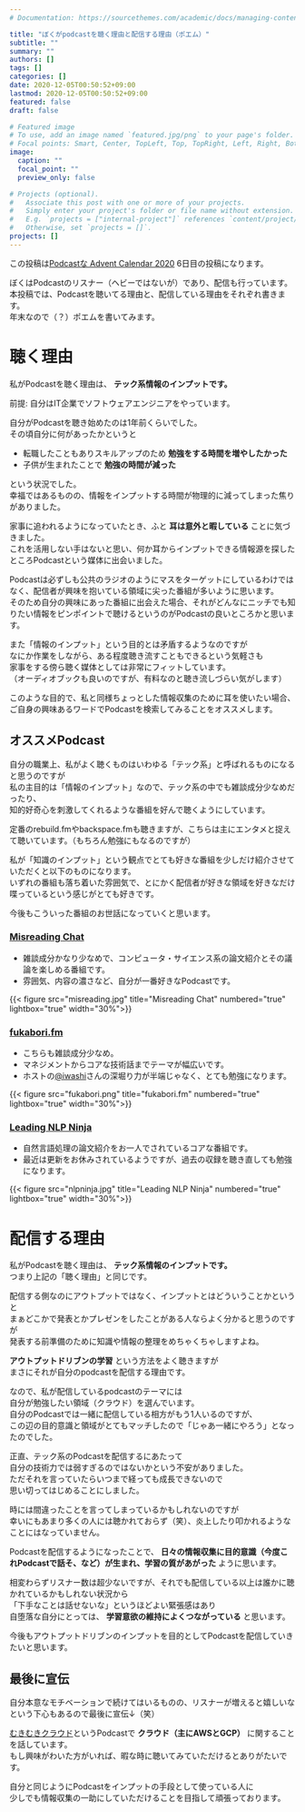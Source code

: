 ```yaml
---
# Documentation: https://sourcethemes.com/academic/docs/managing-content/

title: "ぼくがpodcastを聴く理由と配信する理由（ポエム）"
subtitle: ""
summary: ""
authors: []
tags: []
categories: []
date: 2020-12-05T00:50:52+09:00
lastmod: 2020-12-05T00:50:52+09:00
featured: false
draft: false

# Featured image
# To use, add an image named `featured.jpg/png` to your page's folder.
# Focal points: Smart, Center, TopLeft, Top, TopRight, Left, Right, BottomLeft, Bottom, BottomRight.
image:
  caption: ""
  focal_point: ""
  preview_only: false

# Projects (optional).
#   Associate this post with one or more of your projects.
#   Simply enter your project's folder or file name without extension.
#   E.g. `projects = ["internal-project"]` references `content/project/deep-learning/index.md`.
#   Otherwise, set `projects = []`.
projects: []
---
```


この投稿は[Podcastな Advent Calendar 2020](https://adventar.org/calendars/5457) 6日目の投稿になります。

ぼくはPodcastのリスナー（ヘビーではないが）であり、配信も行っています。  
本投稿では、Podcastを聴いてる理由と、配信している理由をそれぞれ書きます。  
年末なので（？）ポエムを書いてみます。


# 聴く理由

私がPodcastを聴く理由は、 **テック系情報のインプットです。**

前提: 自分はIT企業でソフトウェアエンジニアをやっています。  

自分がPodcastを聴き始めたのは1年前くらいでした。  
その頃自分に何があったかというと

* 転職したこともありスキルアップのため **勉強をする時間を増やしたかった**
* 子供が生まれたことで **勉強の時間が減った**

という状況でした。  
幸福ではあるものの、情報をインプットする時間が物理的に減ってしまった焦りがありました。  

家事に追われるようになっていたとき、ふと **耳は意外と暇している** ことに気づきました。  
これを活用しない手はないと思い、何か耳からインプットできる情報源を探したところPodcastという媒体に出会いました。  

Podcastは必ずしも公共のラジオのようにマスをターゲットにしているわけではなく、配信者が興味を抱いている領域に尖った番組が多いように思います。  
そのため自分の興味にあった番組に出会えた場合、それがどんなにニッチでも知りたい情報をピンポイントで聴けるというのがPodcastの良いところかと思います。

また「情報のインプット」という目的とは矛盾するようなのですが  
なにか作業をしながら、ある程度聴き流すこともできるという気軽さも  
家事をする傍ら聴く媒体としては非常にフィットしています。  
（オーディオブックも良いのですが、有料なのと聴き流しづらい気がします）

このような目的で、私と同様ちょっとした情報収集のために耳を使いたい場合、  
ご自身の興味あるワードでPodcastを検索してみることをオススメします。


## オススメPodcast

自分の職業上、私がよく聴くものはいわゆる「テック系」と呼ばれるものになると思うのですが  
私の主目的は「情報のインプット」なので、テック系の中でも雑談成分少なめだったり、  
知的好奇心を刺激してくれるような番組を好んで聴くようにしています。

定番のrebuild.fmやbackspace.fmも聴きますが、こちらは主にエンタメと捉えて聴いています。（もちろん勉強にもなるのですが）  

私が「知識のインプット」という観点でとても好きな番組を少しだけ紹介させていただくと以下のものになります。  
いずれの番組も落ち着いた雰囲気で、とにかく配信者が好きな領域を好きなだけ喋っているという感じがとても好きです。

今後もこういった番組のお世話になっていくと思います。


### [Misreading Chat](https://misreading.chat/)

+ 雑談成分かなり少なめで、コンピュータ・サイエンス系の論文紹介とその議論を楽しめる番組です。
+ 雰囲気、内容の濃さなど、自分が一番好きなPodcastです。

{{< figure src="misreading.jpg" title="Misreading Chat" numbered="true" lightbox="true" width="30%">}}


### [fukabori.fm](https://fukabori.fm/)

+ こちらも雑談成分少なめ。
+ マネジメントからコアな技術話までテーマが幅広いです。
+ ホストの[@iwashi](https://twitter.com/iwashi86)さんの深堀り力が半端じゃなく、とても勉強になります。

{{< figure src="fukabori.png" title="fukabori.fm" numbered="true" lightbox="true" width="30%">}}

### [Leading NLP Ninja](https://anchor.fm/lnlp-ninja)

+ 自然言語処理の論文紹介をお一人でされているコアな番組です。
+ 最近は更新をお休みされているようですが、過去の収録を聴き直しても勉強になります。

{{< figure src="nlpninja.jpg" title="Leading NLP Ninja" numbered="true" lightbox="true" width="30%">}}


# 配信する理由

私がPodcastを聴く理由は、 **テック系情報のインプットです。**  
つまり上記の「聴く理由」と同じです。

配信する側なのにアウトプットではなく、インプットとはどういうことかというと  
まぁどこかで発表とかプレゼンをしたことがある人ならよく分かると思うのですが  
発表する前準備のために知識や情報の整理をめちゃくちゃしますよね。

**アウトプットドリブンの学習** という方法をよく聴きますが  
まさにそれが自分のpodcastを配信する理由です。

なので、私が配信しているpodcastのテーマには  
自分が勉強したい領域（クラウド）を選んでいます。  
自分のPodcastでは一緒に配信している相方がもう1人いるのですが、  
この辺の目的意識と領域がとてもマッチしたので「じゃあ一緒にやろう」となったのでした。

正直、テック系のPodcastを配信するにあたって  
自分の技術力では弱すぎるのではないかという不安がありました。  
ただそれを言っていたらいつまで経っても成長できないので  
思い切ってはじめることにしました。

時には間違ったことを言ってしまっているかもしれないのですが  
幸いにもあまり多くの人には聴かれておらず（笑）、炎上したり叩かれるようなことにはなっていません。

Podcastを配信するようになったことで、 **日々の情報収集に目的意識（今度これPodcastで話そ、など）が生まれ、学習の質があがった** ように思います。

相変わらずリスナー数は超少ないですが、それでも配信している以上は誰かに聴かれているかもしれない状況から  
「下手なことは話せないな」というほどよい緊張感はあり  
自堕落な自分にとっては、 **学習意欲の維持によくつながっている** と思います。

今後もアウトプットドリブンのインプットを目的としてPodcastを配信していきたいと思います。


## 最後に宣伝

自分本意なモチベーションで続けてはいるものの、リスナーが増えると嬉しいなという下心もあるので最後に宣伝↓（笑）  

[むきむきクラウド](https://anchor.fm/mukiudo)というPodcastで **クラウド（主にAWSとGCP）** に関することを話しています。  
もし興味がわいた方がいれば、暇な時に聴いてみていただけるとありがたいです。

自分と同じようにPodcastをインプットの手段として使っている人に  
少しでも情報収集の一助にしていただけることを目指して頑張っております。
